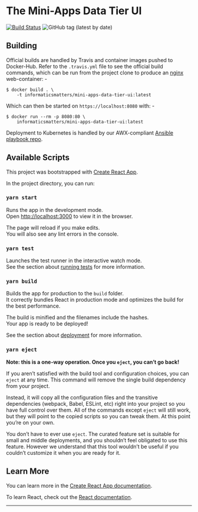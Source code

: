 # The Mini-Apps Data Tier UI

[![Build Status](https://travis-ci.com/InformaticsMatters/mini-apps-data-tier-ui.svg?branch=master)](https://travis-ci.com/InformaticsMatters/mini-apps-data-tier-ui)
![GitHub tag (latest by date)](https://img.shields.io/github/v/tag/InformaticsMatters/mini-apps-data-tier-ui)

## Building
Official builds are handled by Travis and container images pushed to Docker-Hub.
Refer to the `.travis.yml` file to see the official build commands,
which can be run from the project clone to produce an [nginx] web-container: -

    $ docker build . \
        -t informaticsmatters/mini-apps-data-tier-ui:latest

Which can then be started on `https://localhost:8080` with: -

    $ docker run --rm -p 8080:80 \
        informaticsmatters/mini-apps-data-tier-ui:latest

Deployment to Kubernetes is handled by our AWX-compliant [Ansible playbook repo].

## Available Scripts

This project was bootstrapped with [Create React App](https://github.com/facebook/create-react-app).

In the project directory, you can run:

### `yarn start`

Runs the app in the development mode.<br />
Open [http://localhost:3000](http://localhost:3000) to view it in the browser.

The page will reload if you make edits.<br />
You will also see any lint errors in the console.

### `yarn test`

Launches the test runner in the interactive watch mode.<br />
See the section about [running tests](https://facebook.github.io/create-react-app/docs/running-tests) for more information.

### `yarn build`

Builds the app for production to the `build` folder.<br />
It correctly bundles React in production mode and optimizes the build for the best performance.

The build is minified and the filenames include the hashes.<br />
Your app is ready to be deployed!

See the section about [deployment](https://facebook.github.io/create-react-app/docs/deployment) for more information.

### `yarn eject`

**Note: this is a one-way operation. Once you `eject`, you can’t go back!**

If you aren’t satisfied with the build tool and configuration choices, you can `eject` at any time. This command will remove the single build dependency from your project.

Instead, it will copy all the configuration files and the transitive dependencies (webpack, Babel, ESLint, etc) right into your project so you have full control over them. All of the commands except `eject` will still work, but they will point to the copied scripts so you can tweak them. At this point you’re on your own.

You don’t have to ever use `eject`. The curated feature set is suitable for small and middle deployments, and you shouldn’t feel obligated to use this feature. However we understand that this tool wouldn’t be useful if you couldn’t customize it when you are ready for it.

## Learn More

You can learn more in the [Create React App documentation](https://facebook.github.io/create-react-app/docs/getting-started).

To learn React, check out the [React documentation](https://reactjs.org/).


---

[ansible playbook repo]: https://github.com/InformaticsMatters/mini-apps-data-tier-ui-ansible
[nginx]: https://hub.docker.com/_/nginx
